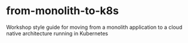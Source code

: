 # from-monolith-to-k8s
Workshop style guide for moving from a monolith application to a cloud native architecture running in Kubernetes 
